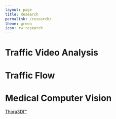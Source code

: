 ```yaml
---
layout: page
title: Research
permalink: /research/
theme: green
icon: rw:research
---
```


# Traffic Video Analysis

# Traffic Flow

# Medical Computer Vision

[Thora3DI™](http://www.pneumacare.com/products)
